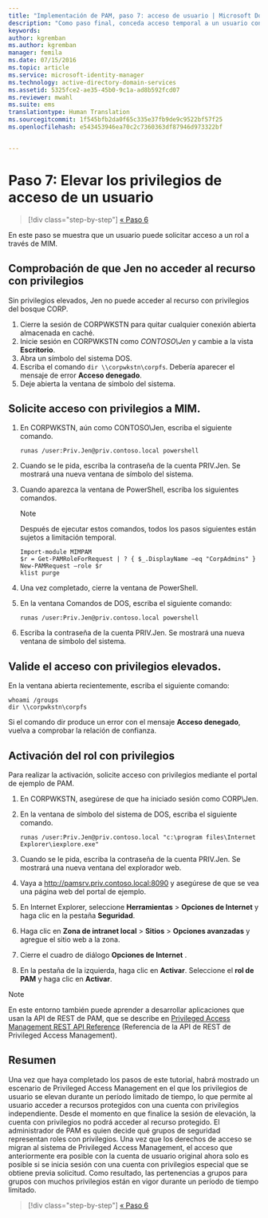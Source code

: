 ```yaml
---
title: "Implementación de PAM, paso 7: acceso de usuario | Microsoft Docs"
description: "Como paso final, conceda acceso temporal a un usuario con privilegios para comprobar que la implementación de Privileged Access Management se haya realizado correctamente."
keywords: 
author: kgremban
ms.author: kgremban
manager: femila
ms.date: 07/15/2016
ms.topic: article
ms.service: microsoft-identity-manager
ms.technology: active-directory-domain-services
ms.assetid: 5325fce2-ae35-45b0-9c1a-ad8b592fcd07
ms.reviewer: mwahl
ms.suite: ems
translationtype: Human Translation
ms.sourcegitcommit: 1f545bfb2da0f65c335e37fb9de9c9522bf57f25
ms.openlocfilehash: e543453946ea70c2c7360363df87946d973322bf


---
```


# <a name="step-7-elevate-a-users-access"></a>Paso 7: Elevar los privilegios de acceso de un usuario

>[!div class="step-by-step"]
[« Paso 6](step-6-transition-group-to-pam.md)


En este paso se muestra que un usuario puede solicitar acceso a un rol a través de MIM.

## <a name="verify-that-jen-cannot-access-the-privileged-resource"></a>Comprobación de que Jen no acceder al recurso con privilegios
Sin privilegios elevados, Jen no puede acceder al recurso con privilegios del bosque CORP.

1. Cierre la sesión de CORPWKSTN para quitar cualquier conexión abierta almacenada en caché.
2. Inicie sesión en CORPWKSTN como *CONTOSO\Jen* y cambie a la vista **Escritorio**.
3. Abra un símbolo del sistema DOS.
4. Escriba el comando `dir \\corpwkstn\corpfs`. Debería aparecer el mensaje de error **Acceso denegado**.
5. Deje abierta la ventana de símbolo del sistema.

## <a name="request-privileged-access-from-mim"></a>Solicite acceso con privilegios a MIM.
1. En CORPWKSTN, aún como CONTOSO\Jen, escriba el siguiente comando.

    ```
    runas /user:Priv.Jen@priv.contoso.local powershell
    ```

2. Cuando se le pida, escriba la contraseña de la cuenta PRIV.Jen. Se mostrará una nueva ventana de símbolo del sistema.
3. Cuando aparezca la ventana de PowerShell, escriba los siguientes comandos.

    > [!NOTE]
    > Después de ejecutar estos comandos, todos los pasos siguientes están sujetos a limitación temporal.

    ```
    Import-module MIMPAM
    $r = Get-PAMRoleForRequest | ? { $_.DisplayName –eq "CorpAdmins" }
    New-PAMRequest –role $r
    klist purge
    ```

4. Una vez completado, cierre la ventana de PowerShell.
5. En la ventana Comandos de DOS, escriba el siguiente comando:

    ```
    runas /user:Priv.Jen@priv.contoso.local powershell
    ```

6. Escriba la contraseña de la cuenta PRIV.Jen. Se mostrará una nueva ventana de símbolo del sistema.

## <a name="validate-the-elevated-access"></a>Valide el acceso con privilegios elevados.
En la ventana abierta recientemente, escriba el siguiente comando:

```
whoami /groups
dir \\corpwkstn\corpfs
```

Si el comando dir produce un error con el mensaje **Acceso denegado**, vuelva a comprobar la relación de confianza.

## <a name="activate-the-privileged-role"></a>Activación del rol con privilegios
Para realizar la activación, solicite acceso con privilegios mediante el portal de ejemplo de PAM.

1. En CORPWKSTN, asegúrese de que ha iniciado sesión como CORP\Jen.
2. En la ventana de símbolo del sistema de DOS, escriba el siguiente comando.

    ```
    runas /user:Priv.Jen@priv.contoso.local "c:\program files\Internet Explorer\iexplore.exe"
    ```

3. Cuando se le pida, escriba la contraseña de la cuenta PRIV.Jen. Se mostrará una nueva ventana del explorador web.
4. Vaya a http://pamsrv.priv.contoso.local:8090 y asegúrese de que se vea una página web del portal de ejemplo.
5. En Internet Explorer, seleccione **Herramientas** > **Opciones de Internet** y haga clic en la pestaña **Seguridad**.
6. Haga clic en **Zona de intranet local** > **Sitios** > **Opciones avanzadas** y agregue el sitio web a la zona.
7. Cierre el cuadro de diálogo **Opciones de Internet** .
8. En la pestaña de la izquierda, haga clic en **Activar**. Seleccione el **rol de PAM** y haga clic en **Activar**.

> [!Note]
> En este entorno también puede aprender a desarrollar aplicaciones que usan la API de REST de PAM, que se describe en [Privileged Access Management REST API Reference](/microsoft-identity-manager/reference/privileged-access-management-rest-api-reference) (Referencia de la API de REST de Privileged Access Management).

## <a name="summary"></a>Resumen
Una vez que haya completado los pasos de este tutorial, habrá mostrado un escenario de Privileged Access Management en el que los privilegios de usuario se elevan durante un período limitado de tiempo, lo que permite al usuario acceder a recursos protegidos con una cuenta con privilegios independiente. Desde el momento en que finalice la sesión de elevación, la cuenta con privilegios no podrá acceder al recurso protegido. El administrador de PAM es quien decide qué grupos de seguridad representan roles con privilegios. Una vez que los derechos de acceso se migran al sistema de Privileged Access Management, el acceso que anteriormente era posible con la cuenta de usuario original ahora solo es posible si se inicia sesión con una cuenta con privilegios especial que se obtiene previa solicitud. Como resultado, las pertenencias a grupos para grupos con muchos privilegios están en vigor durante un período de tiempo limitado.

>[!div class="step-by-step"]
[« Paso 6](step-6-transition-group-to-pam.md)



<!--HONumber=Nov16_HO2-->


